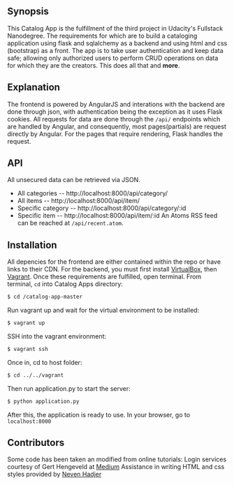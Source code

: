 ## Synopsis

This Catalog App is the fulfillment of the third project in Udacity's Fullstack Nanodegree. The requirements for which are to build a cataloging application using flask and sqlalchemy as a backend and using html and css (bootstrap) as a front. The app is to take user authentication and keep data safe; allowing only authorized users to perform CRUD operations on data for which they are the creators. This does all that and **more**.

## Explanation

The frontend is powered by AngularJS and interations with the backend are done through json, with authentication being the exception as it uses Flask cookies. All requests for data are done through the `/api/` endpoints which are handled by Angular, and consequently, most pages(partials) are request directly by Angular. For the pages that require rendering, Flask handles the request. 

## API
All unsecured data can be retrieved via JSON.
* All categories -- http://localhost:8000/api/category/
* All items -- http://localhost:8000/api/item/
* Specific category -- http://localhost:8000/api/category/:id
* Specific item -- http://localhost:8000/api/item/:id
An Atoms RSS feed can be reached at `/api/recent.atom`.

## Installation

All depencies for the frontend are either contained within the repo or have links to their CDN. For the backend, you must first install [VirtualBox](https://www.virtualbox.org/), then [Vagrant](https://www.vagrantup.com/). Once these requirements are fulfilled, open terminal. From terminal, `cd` into Catalog Apps directory:
```sh
$ cd /catalog-app-master
```
Run vagrant up and wait for the virtual environment to be installed:
```sh
$ vagrant up
```
SSH into the vagrant environment:
```sh
$ vagrant ssh
```
Once in, cd to host folder:
```sh
$ cd ../../vagrant
```
Then run application.py to start the server:
```sh
$ python application.py
```
After this, the application is ready to use. In your browser, go to `localhost:8000`

## Contributors 

Some code has been taken an modified from online tutorials:
Login services courtesy of Gert Hengeveld at [Medium](https://medium.com/opinionated-angularjs/techniques-for-authentication-in-angularjs-applications-7bbf0346acec)
Assistance in writing HTML and css styles provided by [Neven Hadjer](https://github.com/nevenhajder)

